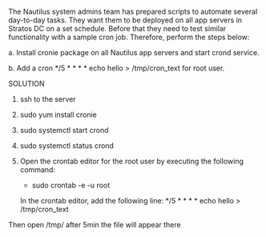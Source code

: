 The Nautilus system admins team has prepared scripts to automate several day-to-day tasks. They want them to be deployed on all app servers in Stratos DC on a set schedule. Before that they need to test similar functionality with a sample cron job. Therefore, perform the steps below:



a. Install cronie package on all Nautilus app servers and start crond service.


b. Add a cron */5 * * * * echo hello > /tmp/cron_text for root user.

SOLUTION

1. ssh to the server

2. sudo yum install cronie

3. sudo systemctl start crond

4. sudo systemctl status crond

5. Open the crontab editor for the root user by executing the following command:
    - sudo crontab -e -u root


    In the crontab editor, add the following line: */5 * * * * echo hello > /tmp/cron_text

Then open /tmp/ after 5min the file will appear there
